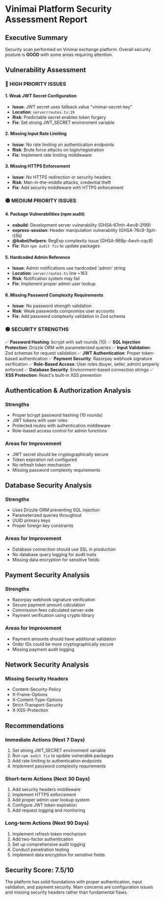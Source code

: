 # Vinimai Platform Security Assessment Report

## Executive Summary

Security scan performed on Vinimai exchange platform. Overall security posture is **GOOD** with some areas requiring attention.

## Vulnerability Assessment

### 🔴 HIGH PRIORITY ISSUES

#### 1. Weak JWT Secret Configuration
- **Issue**: JWT secret uses fallback value "vinimai-secret-key" 
- **Location**: `server/routes.ts:19`
- **Risk**: Predictable secret enables token forgery
- **Fix**: Set strong JWT_SECRET environment variable

#### 2. Missing Input Rate Limiting
- **Issue**: No rate limiting on authentication endpoints
- **Risk**: Brute force attacks on login/registration
- **Fix**: Implement rate limiting middleware

#### 3. Missing HTTPS Enforcement
- **Issue**: No HTTPS redirection or security headers
- **Risk**: Man-in-the-middle attacks, credential theft
- **Fix**: Add security middleware with HTTPS enforcement

### 🟡 MEDIUM PRIORITY ISSUES

#### 4. Package Vulnerabilities (npm audit)
- **esbuild**: Development server vulnerability (GHSA-67mh-4wv8-2f99)
- **express-session**: Header manipulation vulnerability (GHSA-76c9-3jph-rj3q)
- **@babel/helpers**: RegExp complexity issue (GHSA-968p-4wvh-cqc8)
- **Fix**: Run `npm audit fix` to update packages

#### 5. Hardcoded Admin Reference
- **Issue**: Admin notifications use hardcoded 'admin' string
- **Location**: `server/routes.ts` line ~163
- **Risk**: Notification system may fail
- **Fix**: Implement proper admin user lookup

#### 6. Missing Password Complexity Requirements
- **Issue**: No password strength validation
- **Risk**: Weak passwords compromise user accounts
- **Fix**: Add password complexity validation in Zod schema

### 🟢 SECURITY STRENGTHS

✅ **Password Hashing**: bcrypt with salt rounds (10)
✅ **SQL Injection Protection**: Drizzle ORM with parameterized queries
✅ **Input Validation**: Zod schemas for request validation
✅ **JWT Authentication**: Proper token-based authentication
✅ **Payment Security**: Razorpay webhook signature verification
✅ **Role-Based Access**: User roles (buyer, seller, admin) properly enforced
✅ **Database Security**: Environment-based connection strings
✅ **XSS Protection**: React's built-in XSS prevention

## Authentication & Authorization Analysis

### Strengths
- Proper bcrypt password hashing (10 rounds)
- JWT tokens with user roles
- Protected routes with authentication middleware
- Role-based access control for admin functions

### Areas for Improvement
- JWT secret should be cryptographically secure
- Token expiration not configured
- No refresh token mechanism
- Missing password complexity requirements

## Database Security Analysis

### Strengths
- Uses Drizzle ORM preventing SQL injection
- Parameterized queries throughout
- UUID primary keys
- Proper foreign key constraints

### Areas for Improvement
- Database connection should use SSL in production
- No database query logging for audit trails
- Missing data encryption for sensitive fields

## Payment Security Analysis

### Strengths
- Razorpay webhook signature verification
- Secure payment amount calculation
- Commission fees calculated server-side
- Payment verification using crypto library

### Areas for Improvement
- Payment amounts should have additional validation
- Order IDs could be more cryptographically secure
- Missing payment audit logging

## Network Security Analysis

### Missing Security Headers
- Content-Security-Policy
- X-Frame-Options
- X-Content-Type-Options
- Strict-Transport-Security
- X-XSS-Protection

## Recommendations

### Immediate Actions (Next 7 Days)
1. Set strong JWT_SECRET environment variable
2. Run `npm audit fix` to update vulnerable packages
3. Add rate limiting to authentication endpoints
4. Implement password complexity requirements

### Short-term Actions (Next 30 Days)
1. Add security headers middleware
2. Implement HTTPS enforcement
3. Add proper admin user lookup system
4. Configure JWT token expiration
5. Add request logging and monitoring

### Long-term Actions (Next 90 Days)
1. Implement refresh token mechanism
2. Add two-factor authentication
3. Set up comprehensive audit logging
4. Conduct penetration testing
5. Implement data encryption for sensitive fields

## Security Score: 7.5/10

The platform has solid foundations with proper authentication, input validation, and payment security. Main concerns are configuration issues and missing security headers rather than fundamental flaws.